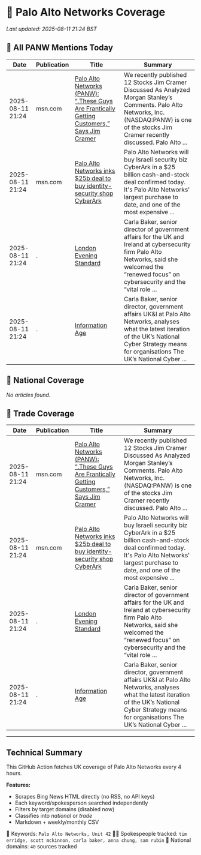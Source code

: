 # 🔐 Palo Alto Networks Coverage

_Last updated: 2025-08-11 21:24 BST_

## 📌 All PANW Mentions Today

| Date | Publication | Title | Summary |
|------|-------------|--------|---------|
| 2025-08-11 21:24 | msn.com | [Palo Alto Networks (PANW): “.These Guys Are Frantically Getting Customers,” Says Jim Cramer](https://www.msn.com/en-us/money/markets/palo-alto-networks-panw-these-guys-are-frantically-getting-customers-says-jim-cramer/ar-AA1JdDuX?ocid=BingNewsVerp) | We recently published 12 Stocks Jim Cramer Discussed As Analyzed Morgan Stanley’s Comments. Palo Alto Networks, Inc. (NASDAQ:PANW) is one of the stocks Jim Cramer recently discussed. Palo Alto ... |
| 2025-08-11 21:24 | msn.com | [Palo Alto Networks inks $25b deal to buy identity-security shop CyberArk](https://www.msn.com/en-us/money/technologyinvesting/palo-alto-networks-inks-25b-deal-to-buy-identity-security-shop-cyberark/ar-AA1JACgi?ocid=BingNewsVerp) | Palo Alto Networks will buy Israeli security biz CyberArk in a $25 billion cash-and-stock deal confirmed today. It's Palo Alto Networks' largest purchase to date, and one of the most expensive ... |
| 2025-08-11 21:24 | . | [London Evening Standard](/news/search?q=site%3awww.standard.co.uk&FORM=NWBCLM) | Carla Baker, senior director of government affairs for the UK and Ireland at cybersecurity firm Palo Alto Networks, said she welcomed the “renewed focus” on cybersecurity and the “vital role ... |
| 2025-08-11 21:24 | . | [Information Age](/news/search?q=site%3awww.information-age.com&FORM=NWBCLM) | Carla Baker, senior director, government affairs UK&I at Palo Alto Networks, analyses what the latest iteration of the UK’s National Cyber Strategy means for organisations The UK’s National Cyber ... |

## 📰 National Coverage

_No articles found._

## 📘 Trade Coverage

| Date | Publication | Title | Summary |
|------|-------------|--------|---------|
| 2025-08-11 21:24 | msn.com | [Palo Alto Networks (PANW): “.These Guys Are Frantically Getting Customers,” Says Jim Cramer](https://www.msn.com/en-us/money/markets/palo-alto-networks-panw-these-guys-are-frantically-getting-customers-says-jim-cramer/ar-AA1JdDuX?ocid=BingNewsVerp) | We recently published 12 Stocks Jim Cramer Discussed As Analyzed Morgan Stanley’s Comments. Palo Alto Networks, Inc. (NASDAQ:PANW) is one of the stocks Jim Cramer recently discussed. Palo Alto ... |
| 2025-08-11 21:24 | msn.com | [Palo Alto Networks inks $25b deal to buy identity-security shop CyberArk](https://www.msn.com/en-us/money/technologyinvesting/palo-alto-networks-inks-25b-deal-to-buy-identity-security-shop-cyberark/ar-AA1JACgi?ocid=BingNewsVerp) | Palo Alto Networks will buy Israeli security biz CyberArk in a $25 billion cash-and-stock deal confirmed today. It's Palo Alto Networks' largest purchase to date, and one of the most expensive ... |
| 2025-08-11 21:24 | . | [London Evening Standard](/news/search?q=site%3awww.standard.co.uk&FORM=NWBCLM) | Carla Baker, senior director of government affairs for the UK and Ireland at cybersecurity firm Palo Alto Networks, said she welcomed the “renewed focus” on cybersecurity and the “vital role ... |
| 2025-08-11 21:24 | . | [Information Age](/news/search?q=site%3awww.information-age.com&FORM=NWBCLM) | Carla Baker, senior director, government affairs UK&I at Palo Alto Networks, analyses what the latest iteration of the UK’s National Cyber Strategy means for organisations The UK’s National Cyber ... |


---

## Technical Summary

This GitHub Action fetches UK coverage of Palo Alto Networks every 4 hours.

**Features:**
- Scrapes Bing News HTML directly (no RSS, no API keys)
- Each keyword/spokesperson searched independently
- Filters by target domains (disabled now)
- Classifies into _national_ or _trade_
- Markdown + weekly/monthly CSV

📌 Keywords: `Palo Alto Networks, Unit 42`
🧑‍💼 Spokespeople tracked: `tim erridge, scott mckinnon, carla baker, anna chung, sam rubin`
📰 National domains: `40` sources tracked

